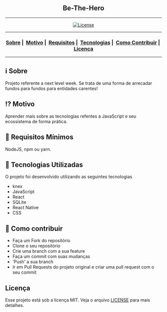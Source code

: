 <h2 align="center">Be-The-Hero</h2>

___




<p align="center">
  <a href="LICENSE">
    <img alt="License" src="https://img.shields.io/badge/license-MIT-%23F8952D">
  </a>
</p>

___

<h3 align="center">
  <a href="#information_source-sobre">Sobre</a>&nbsp;|&nbsp;
  <a href="#interrobang-motivo">Motivo</a>&nbsp;|&nbsp;
  <a href="#seedling-requisitos-mínimos">Requisitos</a>&nbsp;|&nbsp;
  <a href="#rocket-tecnologias-utilizadas">Tecnologias</a>&nbsp;|&nbsp;
  <a href="#link-como-contribuir">Como Contribuir</a>&nbsp;|&nbsp;
  <a href="#licença">Licença</a>
</h3>

___


## :information_source: Sobre

Projeto referente a next level week. Se trata de uma forma de arrecadar fundos para fundos para entidades carentes!

## :interrobang: Motivo

Aprender mais sobre as tecnologias refentes a JavaScript  e seu ecossistema de forma prática. 

## :seedling: Requisitos Mínimos

NodeJS, npm ou yarn.

## :rocket: Tecnologias Utilizadas 

O projeto foi desenvolvido utilizando as seguintes tecnologias

- knex
- JavaScript
- React
- SQLite
- React Native
- CSS

## :link: Como contribuir 

- Faça um Fork do repositório
- Clone o seu repositório
- Crie uma branch com a sua feature
- Faça um commit com suas mudanças
- 'Push' a sua branch
- Ir em Pull Requests do projeto original e criar uma pull request com o seu commit

## Licença 

Esse projeto está sob a licença MIT. Veja o arquivo [LICENSE](LICENSE) para mais detalhes.
